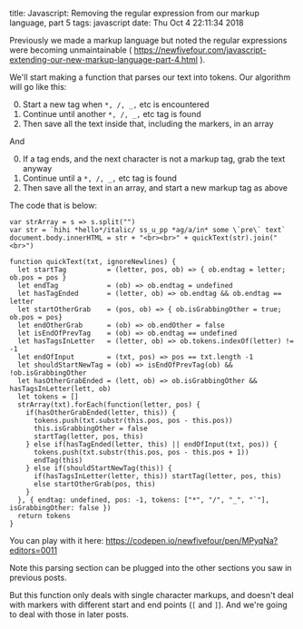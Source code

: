 title: Javascript: Removing the regular expression from our markup language, part 5
tags: javascript
date: Thu Oct 4 22:11:34 2018

Previously we made a markup language but noted the regular expressions were becoming unmaintainable ( https://newfivefour.com/javascript-extending-our-new-markup-language-part-4.html ).

We'll start making a function that parses our text into tokens. Our algorithm will go like this:

0. Start a new tag when `*, /, _,` etc is encountered
0. Continue until another `*, /, _,` etc tag is found
9. Then save all the text inside that, including the markers, in an array

And 

0. If a tag ends, and the next character is not a markup tag, grab the text anyway
0. Continue until a `*, /, _,` etc tag is found
0. Then save all the text in an array, and start a new markup tag as above

The code that is below:

```
var strArray = s => s.split("")
var str = `hihi *hello*/italic/ ss_u_pp *ag/a/in* some \`pre\` text`
document.body.innerHTML = str + "<br><br>" + quickText(str).join("<br>")

function quickText(txt, ignoreNewlines) {
  let startTag          = (letter, pos, ob) => { ob.endtag = letter; ob.pos = pos }
  let endTag            = (ob) => ob.endtag = undefined
  let hasTagEnded       = (letter, ob) => ob.endtag && ob.endtag == letter
  let startOtherGrab    = (pos, ob) => { ob.isGrabbingOther = true; ob.pos = pos}
  let endOtherGrab      = (ob) => ob.endOther = false
  let isEndOfPrevTag    = (ob) => ob.endtag == undefined
  let hasTagsInLetter   = (letter, ob) => ob.tokens.indexOf(letter) != -1
  let endOfInput        = (txt, pos) => pos == txt.length -1
  let shouldStartNewTag = (ob) => isEndOfPrevTag(ob) && !ob.isGrabbingOther
  let hasOtherGrabEnded = (lett, ob) => ob.isGrabbingOther && hasTagsInLetter(lett, ob)
  let tokens = []
  strArray(txt).forEach(function(letter, pos) {
    if(hasOtherGrabEnded(letter, this)) {
      tokens.push(txt.substr(this.pos, pos - this.pos))
      this.isGrabbingOther = false
      startTag(letter, pos, this)
    } else if(hasTagEnded(letter, this) || endOfInput(txt, pos)) {
      tokens.push(txt.substr(this.pos, pos - this.pos + 1))
      endTag(this)
    } else if(shouldStartNewTag(this)) {
      if(hasTagsInLetter(letter, this)) startTag(letter, pos, this)
      else startOtherGrab(pos, this)
    }
  }, { endtag: undefined, pos: -1, tokens: ["*", "/", "_", "`"], isGrabbingOther: false })
  return tokens
}
```

You can play with it here: https://codepen.io/newfivefour/pen/MPyqNa?editors=0011

Note this parsing section can be plugged into the other sections you saw in previous posts.

But this function only deals with single character markups, and doesn't deal with markers with different start and end points (`[` and `]`). And we're going to deal with those in later posts.

